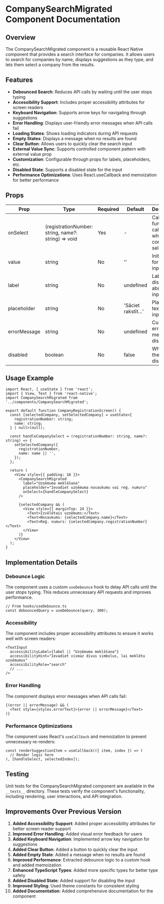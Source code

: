 # CompanySearchMigrated Component Documentation

## Overview

The CompanySearchMigrated component is a reusable React Native component that provides a search interface for companies. It allows users to search for companies by name, displays suggestions as they type, and lets them select a company from the results.

## Features

- **Debounced Search**: Reduces API calls by waiting until the user stops typing
- **Accessibility Support**: Includes proper accessibility attributes for screen readers
- **Keyboard Navigation**: Supports arrow keys for navigating through suggestions
- **Error Handling**: Displays user-friendly error messages when API calls fail
- **Loading States**: Shows loading indicators during API requests
- **Empty States**: Displays a message when no results are found
- **Clear Button**: Allows users to quickly clear the search input
- **External Value Sync**: Supports controlled component pattern with external value prop
- **Customization**: Configurable through props for labels, placeholders, etc.
- **Disabled State**: Supports a disabled state for the input
- **Performance Optimizations**: Uses React.useCallback and memoization for better performance

## Props

| Prop | Type | Required | Default | Description |
|------|------|----------|---------|-------------|
| onSelect | (registrationNumber: string, name?: string) => void | Yes | - | Callback function called when a company is selected |
| value | string | No | '' | Initial value for the input field |
| label | string | No | undefined | Label text displayed above the input |
| placeholder | string | No | 'Sāciet rakstīt...' | Placeholder text for the input |
| errorMessage | string | No | undefined | Custom error message to display |
| disabled | boolean | No | false | Whether the input is disabled |

## Usage Example

```tsx
import React, { useState } from 'react';
import { View, Text } from 'react-native';
import CompanySearchMigrated from '../components/CompanySearchMigrated';

export default function CompanyRegistrationScreen() {
  const [selectedCompany, setSelectedCompany] = useState<{
    registrationNumber: string;
    name: string;
  } | null>(null);

  const handleCompanySelect = (registrationNumber: string, name?: string) => {
    setSelectedCompany({
      registrationNumber,
      name: name || '',
    });
  };

  return (
    <View style={{ padding: 16 }}>
      <CompanySearchMigrated
        label="Uzņēmuma meklēšana"
        placeholder="Ievadiet uzņēmuma nosaukumu vai reģ. numuru"
        onSelect={handleCompanySelect}
      />
      
      {selectedCompany && (
        <View style={{ marginTop: 24 }}>
          <Text>Izvēlētais uzņēmums:</Text>
          <Text>Nosaukums: {selectedCompany.name}</Text>
          <Text>Reģ. numurs: {selectedCompany.registrationNumber}</Text>
        </View>
      )}
    </View>
  );
}
```

## Implementation Details

### Debounce Logic

The component uses a custom `useDebounce` hook to delay API calls until the user stops typing. This reduces unnecessary API requests and improves performance.

```tsx
// From hooks/useDebounce.ts
const debouncedQuery = useDebounce(query, 300);
```

### Accessibility

The component includes proper accessibility attributes to ensure it works well with screen readers:

```tsx
<TextInput
  accessibilityLabel={label || "Uzņēmuma meklēšana"}
  accessibilityHint="Ievadiet vismaz divus simbolus, lai meklētu uzņēmumus"
  accessibilityRole="search"
  // ...
/>
```

### Error Handling

The component displays error messages when API calls fail:

```tsx
{(error || errorMessage) && (
  <Text style={styles.errorText}>{error || errorMessage}</Text>
)}
```

### Performance Optimizations

The component uses React's `useCallback` and memoization to prevent unnecessary re-renders:

```tsx
const renderSuggestionItem = useCallback(({ item, index }) => (
  // Render logic here
), [handleSelect, selectedIndex]);
```

## Testing

Unit tests for the CompanySearchMigrated component are available in the `__tests__` directory. These tests verify the component's functionality, including rendering, user interactions, and API integration.

## Improvements Over Previous Version

1. **Added Accessibility Support**: Added proper accessibility attributes for better screen reader support
2. **Improved Error Handling**: Added visual error feedback for users
3. **Added Keyboard Navigation**: Implemented arrow key navigation for suggestions
4. **Added Clear Button**: Added a button to quickly clear the input
5. **Added Empty State**: Added a message when no results are found
6. **Improved Performance**: Extracted debounce logic to a custom hook and added memoization
7. **Enhanced TypeScript Types**: Added more specific types for better type safety
8. **Added Disabled State**: Added support for disabling the input
9. **Improved Styling**: Used theme constants for consistent styling
10. **Added Documentation**: Added comprehensive documentation for the component
